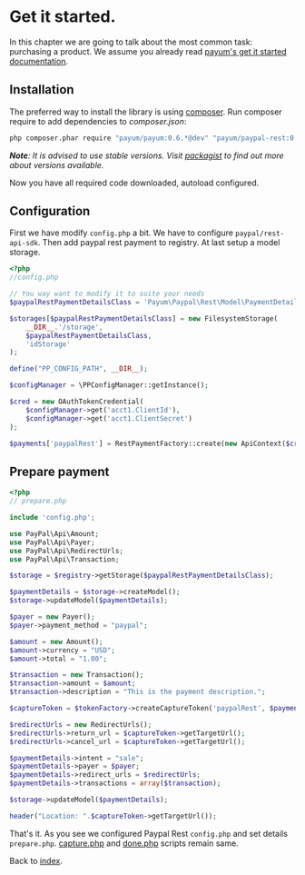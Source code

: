 # Get it started.

In this chapter we are going to talk about the most common task: purchasing a product.
We assume you already read [payum's get it started documentation](https://github.com/Payum/Payum/blob/master/src/Payum/Core/Resources/docs/get-it-started.md).

## Installation

The preferred way to install the library is using [composer](http://getcomposer.org/).
Run composer require to add dependencies to _composer.json_:

```bash
php composer.phar require "payum/payum:0.6.*@dev" "payum/paypal-rest:0.6.*@dev"
```

_**Note**: It is advised to use stable versions. Visit [packagist](https://packagist.org/packages/payum/) to find out more about versions available._

Now you have all required code downloaded, autoload configured.


## Configuration

First we have modify `config.php` a bit.
We have to configure `paypal/rest-api-sdk`.
Then add paypal rest payment to registry.
At last setup a model storage.

```php
<?php
//config.php

// You way want to modify it to suite your needs
$paypalRestPaymentDetailsClass = 'Payum\Paypal\Rest\Model\PaymentDetails';

$storages[$paypalRestPaymentDetailsClass] = new FilesystemStorage(
    __DIR__.'/storage', 
    $paypalRestPaymentDetailsClass, 
    'idStorage'
);

define("PP_CONFIG_PATH", __DIR__);

$configManager = \PPConfigManager::getInstance();

$cred = new OAuthTokenCredential(
    $configManager->get('acct1.ClientId'),
    $configManager->get('acct1.ClientSecret')
);

$payments['paypalRest'] = RestPaymentFactory::create(new ApiContext($cred, 'Request' . time()));
```

## Prepare payment

```php
<?php
// prepare.php

include 'config.php';

use PayPal\Api\Amount;
use PayPal\Api\Payer;
use PayPal\Api\RedirectUrls;
use PayPal\Api\Transaction;

$storage = $registry->getStorage($paypalRestPaymentDetailsClass);

$paymentDetails = $storage->createModel();
$storage->updateModel($paymentDetails);

$payer = new Payer();
$payer->payment_method = "paypal";

$amount = new Amount();
$amount->currency = "USD";
$amount->total = "1.00";

$transaction = new Transaction();
$transaction->amount = $amount;
$transaction->description = "This is the payment description.";

$captureToken = $tokenFactory->createCaptureToken('paypalRest', $paymentDetails, 'create_recurring_payment.php');

$redirectUrls = new RedirectUrls();
$redirectUrls->return_url = $captureToken->getTargetUrl();
$redirectUrls->cancel_url = $captureToken->getTargetUrl();

$paymentDetails->intent = "sale";
$paymentDetails->payer = $payer;
$paymentDetails->redirect_urls = $redirectUrls;
$paymentDetails->transactions = array($transaction);

$storage->updateModel($paymentDetails);

header("Location: ".$captureToken->getTargetUrl());
```

That's it. As you see we configured Paypal Rest `config.php` and set details `prepare.php`.
[capture.php](https://github.com/Payum/Payum/blob/master/src/Payum/Core/Resources/docs/capture-script.md) and [done.php](https://github.com/Payum/Payum/blob/master/src/Payum/Core/Resources/docs/done-script.md) scripts remain same.

Back to [index](index.md).